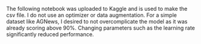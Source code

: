 The following notebook was uploaded to Kaggle and is used to make the csv file. I do not use an optimizer or data augmentation. 
For a simple dataset like AGNews, I desired to not overcomplicate the model as it was already scoring above 
90%. Changing parameters such as the learning rate significantly reduced performance.
